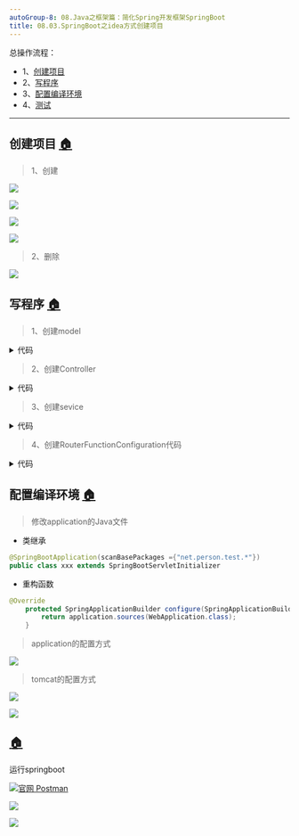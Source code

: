 ```yaml
---
autoGroup-8: 08.Java之框架篇：简化Spring开发框架SpringBoot
title: 08.03.SpringBoot之idea方式创建项目
---
```


总操作流程：
- 1、[创建项目](springBoot-01)
- 2、[写程序](springBoot-02)
- 3、[配置编译环境](springBoot-03)
- 4、[测试](springBoot-04)

***

## 创建项目 <a name="springBoot-01" href="#" >:house:</a>

>1、创建

![](./image/08.05-1.png)

![](./image/08.05-2.png)

![](./image/08.05-3.png)

![](./image/08.05-5.png)

>2、删除

![](./image/08.05-6.png)


## 写程序 <a name="springBoot-02" href="#" >:house:</a>

> 1、创建model

<details>
<summary>代码</summary>

```java
public class User {
    public int id;
    public String name;

    public User() {
    }

    public User(int id, String name) {
        this.id = id;
        this.name = name;
    }

    public int getId() {
        return id;
    }

    public void setId(int id) {
        this.id = id;
    }

    public String getName() {
        return name;
    }

    public void setName(String name) {
        this.name = name;
    }

    @Override
    public String toString() {
        return "User{" +
                "id=" + id +
                ", name='" + name + '\'' +
                '}';
    }
}
```

</details>


> 2、创建Controller

<details>
<summary>代码</summary>

```java
import net.person.test.model.User;
import net.person.test.service.UserService;
import org.springframework.beans.factory.annotation.Autowired;
import org.springframework.web.bind.annotation.PostMapping;
import org.springframework.web.bind.annotation.RequestParam;
import org.springframework.web.bind.annotation.RestController;

/**
 * Created by admin on 2019/2/28.
 */
@RestController
public class UserController {

    private final UserService userService;

    @Autowired
    public UserController(UserService userService) {
        this.userService = userService;
    }

    @PostMapping("/person/save")
    public User save(@RequestParam String name){
        User user=new User();
        user.setName(name);
        if (userService.save(user)){
            System.out.println("用户对象：%s 保存成功！\n"+user);
        }
        return user;
    }
}

```

</details>


> 3、创建sevice

<details>
<summary>代码</summary>

```java
import net.person.test.model.User;
import org.springframework.stereotype.Repository;

import java.util.concurrent.ConcurrentHashMap;
import java.util.concurrent.ConcurrentMap;
import java.util.concurrent.atomic.AtomicInteger;

/**
 * Created by admin on 2019/2/28.
 */
@Repository
public class UserService {
    /**
     * 采用内存型的存储方式->Map
     */
    private final ConcurrentMap<Integer,User> repository=new ConcurrentHashMap<>();
    private  final static AtomicInteger idCenerator=new AtomicInteger();
    /**
     * 保存用户对象
     * @param {@link User} 对象
     * @return 如果保存成功，返回<code>true</code>,否则，返回<code>false</code>
     */
    public boolean save(User user) {
        boolean success=false;
        Integer id=idCenerator.incrementAndGet();
        user.setId(id);
        return  repository.put(id,user)==null;
    }
    
    public Collection<User> findAll(){
        return repository.values();
    }
}

```

</details>


> 4、创建RouterFunctionConfiguration代码

<details>
<summary>代码</summary>

```java
import net.person.test.model.User;
import net.person.test.service.UserService;
import org.springframework.beans.factory.annotation.Autowired;
import org.springframework.context.annotation.Bean;
import org.springframework.context.annotation.Configuration;
import org.springframework.web.reactive.function.server.RequestPredicates;
import org.springframework.web.reactive.function.server.RouterFunction;
import org.springframework.web.reactive.function.server.RouterFunctions;
import org.springframework.web.reactive.function.server.ServerResponse;
import reactor.core.publisher.Flux;
import java.util.Collection;

/**
 * Created by admin on 2019/3/1.
 */
@Configuration
public class RouterFunctionConfiguration {
    @Bean
    @Autowired
    public RouterFunction<ServerResponse> personFindAll(UserService userService){
        return  RouterFunctions.route(RequestPredicates.GET("/person/find/all"),
                request->{
                            Collection<User> users=userService.findAll();
                            Flux<User> userFlux=Flux.fromIterable(users);
                            return ServerResponse.ok().body(userFlux,User.class);
                        }
                );
    }
}
```

</details>


## 配置编译环境 <a name="springBoot-03" href="#" >:house:</a>

> 修改application的Java文件

- 类继承


```java
@SpringBootApplication(scanBasePackages ={"net.person.test.*"})
public class xxx extends SpringBootServletInitializer
```

- 重构函数

```java
@Override
    protected SpringApplicationBuilder configure(SpringApplicationBuilder application) {
        return application.sources(WebApplication.class);
    }
```



> application的配置方式

![](./image/08.03-10.png)

> tomcat的配置方式

![](./image/08.03-11.png)

![](./image/08.03-12.png)


##  <a name="springBoot-04" href="#" >:house:</a>

运行springboot

[![](https://img.shields.io/badge/官网-Postman-green.svg "官网 Postman")](https://www.getpostman.com/)

![](./image/08.01-3.png)

![](./image/08.01-2.png)
